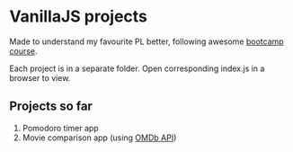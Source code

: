 # VanillaJS projects

Made to understand my favourite PL better, following awesome [bootcamp course](https://www.udemy.com/course/javascript-beginners-complete-tutorial/).

Each project is in a separate folder. Open corresponding index.js in a browser to view.

## Projects so far

1. Pomodoro timer app
2. Movie comparison app (using [OMDb API](http://www.omdbapi.com/))
